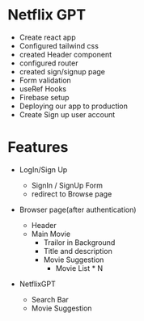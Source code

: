 # Netflix GPT

- Create react app
- Configured tailwind css
- created Header component
- configured router
- created sign/signup page
- Form validation
- useRef Hooks
- Firebase setup
- Deploying our app to production
- Create Sign up user account

# Features

- LogIn/Sign Up

  - SignIn / SignUp Form
  - redirect to Browse page

- Browser page(after authentication)

  - Header
  - Main Movie
    - Trailor in Background
    - Title and description
    - Movie Suggestion
      - Movie List \* N

- NetflixGPT
  - Search Bar
  - Movie Suggestion
